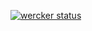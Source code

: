 [![wercker status](https://app.wercker.com/status/2668cc6276326acb21a6f536e2b24811/m "wercker status")](https://app.wercker.com/project/bykey/2668cc6276326acb21a6f536e2b24811)